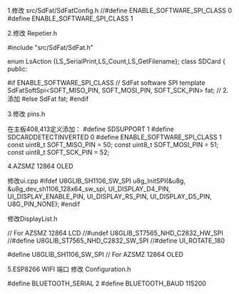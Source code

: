 1.修改 src/SdFat/SdFatConfig.h
//#define ENABLE_SOFTWARE_SPI_CLASS 0
#define ENABLE_SOFTWARE_SPI_CLASS 1

2.修改 Repetier.h

#include "src/SdFat/SdFat.h"

enum LsAction {LS_SerialPrint,LS_Count,LS_GetFilename};
class SDCard
{
public:

#if ENABLE_SOFTWARE_SPI_CLASS
    // SdFat software SPI template
    SdFatSoftSpi<SOFT_MISO_PIN, SOFT_MOSI_PIN, SOFT_SCK_PIN> fat;   	// 2.添加
#else
    SdFat fat;
#endif

3.修改 pins.h

在主板408,413定义添加：
#define SDSUPPORT 1 
#define SDCARDDETECTINVERTED 0
#define ENABLE_SOFTWARE_SPI_CLASS 1
const uint8_t SOFT_MISO_PIN = 50;
const uint8_t SOFT_MOSI_PIN = 51;
const uint8_t SOFT_SCK_PIN  = 52;

4.AZSMZ 12864 OLED

修改ui.cpp 
#ifdef U8GLIB_SH1106_SW_SPI
    u8g_InitSPI(&u8g, &u8g_dev_sh1106_128x64_sw_spi,  UI_DISPLAY_D4_PIN, UI_DISPLAY_ENABLE_PIN, UI_DISPLAY_RS_PIN, UI_DISPLAY_D5_PIN, U8G_PIN_NONE);
#endif

修改DisplayList.h

// For AZSMZ 12864 LCD
//#undef U8GLIB_ST7565_NHD_C2832_HW_SPI
//#define U8GLIB_ST7565_NHD_C2832_SW_SPI
//#define UI_ROTATE_180

#define U8GLIB_SH1106_SW_SPI    // For AZSMZ 12864 OLED

5.ESP8266 WIFI 端口
修改 Configuration.h

#define BLUETOOTH_SERIAL  2
#define BLUETOOTH_BAUD  115200
